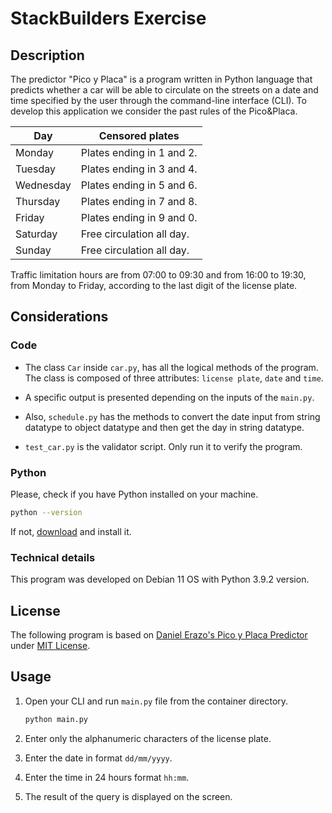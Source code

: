 # StackBuilders Exercise

## Description

The predictor "Pico y Placa" is a program written in Python language that predicts whether a car will be able to circulate on the streets on a date and time specified by the user through the command-line interface (CLI). To develop this application we consider the past rules of the Pico&Placa.

| **Day**   | **Censored plates**              |
|-----------|----------------------------------|
| Monday    | Plates ending in 1 and 2.        |
| Tuesday   | Plates ending in 3 and 4.        |
| Wednesday | Plates ending in 5 and 6.        |
| Thursday  | Plates ending in 7 and 8.        |
| Friday    | Plates ending in 9 and 0.        |
| Saturday  | Free circulation all day.        |
| Sunday    | Free circulation all day.        |

Traffic limitation hours are from 07:00 to 09:30 and from 16:00 to 19:30, from Monday to Friday, according to the last digit of the license plate.

## Considerations

### Code

* The class `Car` inside `car.py`, has all the logical methods of the program. The class is composed of three attributes: `license plate`, `date` and `time`.

* A specific output is presented depending on the inputs of the `main.py`.

* Also, `schedule.py` has the methods to convert the date input from string datatype to object datatype and then get the day in string datatype.

* `test_car.py` is the validator script. Only run it to verify the program.

### Python

Please, check if you have Python installed on your machine.

```bash
python --version
```

If not, [download](https://www.python.org/downloads/) and install it.

### Technical details

This program was developed on Debian 11 OS with Python 3.9.2 version.

## License

The following program is based on [Daniel Erazo's Pico y Placa Predictor](https://github.com/Danii2020/pico-y-placa-predictor-python) under [MIT License](LICENSE).

## Usage

1. Open your CLI and run `main.py` file from the container directory.

    ```bash
    python main.py
    ```

2. Enter only the alphanumeric characters of the license plate.

3. Enter the date in format `dd/mm/yyyy`.

4. Enter the time in 24 hours format `hh:mm`.

5. The result of the query is displayed on the screen.